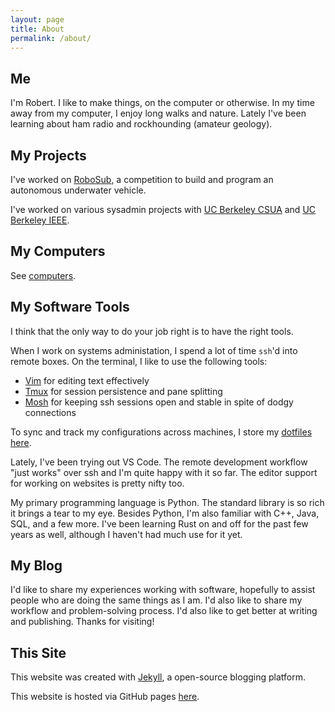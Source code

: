 ```yaml
---
layout: page
title: About
permalink: /about/
---
```


## Me

I'm Robert. I like to make things, on the computer or otherwise. In my time away from my computer, I enjoy long walks and nature. Lately I've been learning about ham radio and rockhounding (amateur geology).

## My Projects

I've worked on [RoboSub][robosub], a competition to build and program an autonomous underwater vehicle.

I've worked on various sysadmin projects with [UC Berkeley CSUA][csua] and [UC Berkeley IEEE][ieee].

[csua]: https://csua.berkeley.edu/
[ieee]: https://ieee.berkeley.edu/
[ucb-hls]: https://github.com/ucb-hls/csp-hls
[cs152]: https://inst.eecs.berkeley.edu/~cs152/sp18/
[ee123]: https://inst.eecs.berkeley.edu/~ee123/sp18/
[robosub]: http://www.sdrobotics101.com/robosub2016/index.html

## My Computers

See [computers].

[computers]: /computers/

## My Software Tools

I think that the only way to do your job right is to have the right tools.

When I work on systems administation, I spend a lot of time `ssh`'d into remote boxes. On the terminal, I like to use the following tools:

- [Vim][vim] for editing text effectively
- [Tmux][tmux] for session persistence and pane splitting
- [Mosh][mosh] for keeping ssh sessions open and stable in spite of dodgy connections

To sync and track my configurations across machines, I store my [dotfiles here][dotfiles].

Lately, I've been trying out VS Code.  The remote development workflow "just works" over ssh and I'm quite happy with it so far. The editor support for working on websites is pretty nifty too.

My primary programming language is Python. The standard library is so rich it brings a tear to my eye. Besides Python, I'm also familiar with C++, Java, SQL, and a few more. I've been learning Rust on and off for the past few years as well, although I haven't had much use for it yet.

[dotfiles]: https://github.com/robertquitt/dotfiles/
[ranger]: https://github.com/ranger/ranger/
[vim]: https://www.vim.org/
[mosh]: https://mosh.org
[tmux]: https://en.wikipedia.org/wiki/Tmux

## My Blog

I'd like to share my experiences working with software, hopefully to assist people who are doing the same things as I am. I'd also like to share my workflow and problem-solving process. I'd also like to get better at writing and publishing. Thanks for visiting!

## This Site

This website was created with [Jekyll][jekyll], a open-source blogging platform.

This website is hosted via GitHub pages [here][github].

[jekyll]: https://jekyllrb.com/
[github]: https://www.github.com/robertquitt/robertquitt.github.io/
  